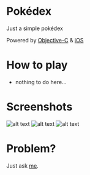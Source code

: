 # Pokédex
Just a simple pokédex

Powered by [Objective-C](https://en.wikipedia.org/wiki/Objective-C) & [iOS](http://www.apple.com/ios)

# How to play
* nothing to do here...

# Screenshots
![alt text](https://cdn.exe.in.th/jellopy/pokedex-git/pokedex1.png "Worldmap")
![alt text](https://cdn.exe.in.th/jellopy/pokedex-git/pokedex2.png "Catch'em")
![alt text](https://cdn.exe.in.th/jellopy/pokedex-git/pokedex3.png "Pokedex")

# Problem?
Just ask [me](https://www.facebook.com/Jellopy1ea).
